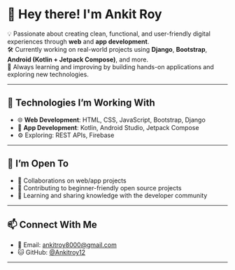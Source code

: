 # 👋 Hey there! I'm Ankit Roy

💡 Passionate about creating clean, functional, and user-friendly digital experiences through **web** and **app development**.  
🛠️ Currently working on real-world projects using **Django**, **Bootstrap**, **Android (Kotlin + Jetpack Compose)**, and more.  
🌱 Always learning and improving by building hands-on applications and exploring new technologies.

---

## 🔧 Technologies I’m Working With

- 🌐 **Web Development**: HTML, CSS, JavaScript, Bootstrap, Django
- 📱 **App Development**: Kotlin, Android Studio, Jetpack Compose
- ⚙️ Exploring: REST APIs, Firebase

---

## 🤝 I’m Open To

- 🌟 Collaborations on web/app projects
- 💬 Contributing to beginner-friendly open source projects
- 🧠 Learning and sharing knowledge with the developer community

---

## 📫 Connect With Me

- 📧 Email: ankitroy8000@gmail.com 
- 🐱 GitHub: [@Ankitroy12](https://github.com/Ankitroy12)

---

<!---
Ankitroy12/Ankitroy12 is a ✨ special ✨ repository because its `README.md` (this file) appears on your GitHub profile.
You can click the Preview link to take a look at your changes.
--->
